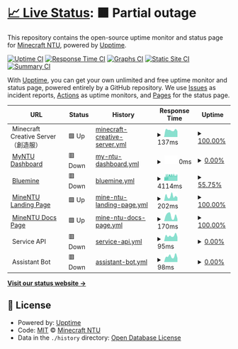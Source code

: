 # [📈 Live Status](https://minecraft.myntu.me): <!--live status--> **🟧 Partial outage**

This repository contains the open-source uptime monitor and status page for [Minecraft NTU](https://minecraft.myntu.me), powered by [Upptime](https://github.com/upptime/upptime).

[![Uptime CI](https://github.com/MinecraftNTU/service-status-monitor/workflows/Uptime%20CI/badge.svg)](https://github.com/MinecraftNTU/service-status-monitor/actions?query=workflow%3A%22Uptime+CI%22)
[![Response Time CI](https://github.com/MinecraftNTU/service-status-monitor/workflows/Response%20Time%20CI/badge.svg)](https://github.com/MinecraftNTU/service-status-monitor/actions?query=workflow%3A%22Response+Time+CI%22)
[![Graphs CI](https://github.com/MinecraftNTU/service-status-monitor/workflows/Graphs%20CI/badge.svg)](https://github.com/MinecraftNTU/service-status-monitor/actions?query=workflow%3A%22Graphs+CI%22)
[![Static Site CI](https://github.com/MinecraftNTU/service-status-monitor/workflows/Static%20Site%20CI/badge.svg)](https://github.com/MinecraftNTU/service-status-monitor/actions?query=workflow%3A%22Static+Site+CI%22)
[![Summary CI](https://github.com/MinecraftNTU/service-status-monitor/workflows/Summary%20CI/badge.svg)](https://github.com/MinecraftNTU/service-status-monitor/actions?query=workflow%3A%22Summary+CI%22)

With [Upptime](https://upptime.js.org), you can get your own unlimited and free uptime monitor and status page, powered entirely by a GitHub repository. We use [Issues](https://github.com/MinecraftNTU/service-status-monitor/issues) as incident reports, [Actions](https://github.com/MinecraftNTU/service-status-monitor/actions) as uptime monitors, and [Pages](https://minecraft.myntu.me) for the status page.

<!--start: status pages-->
<!-- This summary is generated by Upptime (https://github.com/upptime/upptime) -->
<!-- Do not edit this manually, your changes will be overwritten -->
<!-- prettier-ignore -->
| URL | Status | History | Response Time | Uptime |
| --- | ------ | ------- | ------------- | ------ |
| <img alt="" src="https://favicons.githubusercontent.com/null" height="13"> Minecraft Creative Server（創造服） | 🟩 Up | [minecraft-creative-server.yml](https://github.com/MinecraftNTU/service-status-monitor/commits/HEAD/history/minecraft-creative-server.yml) | <details><summary><img alt="Response time graph" src="./graphs/minecraft-creative-server/response-time-week.png" height="20"> 137ms</summary><br><a href="https://MinecraftNTU.github.io/service-status-monitor/history/minecraft-creative-server"><img alt="Response time 105" src="https://img.shields.io/endpoint?url=https%3A%2F%2Fraw.githubusercontent.com%2FMinecraftNTU%2Fservice-status-monitor%2FHEAD%2Fapi%2Fminecraft-creative-server%2Fresponse-time.json"></a><br><a href="https://MinecraftNTU.github.io/service-status-monitor/history/minecraft-creative-server"><img alt="24-hour response time 117" src="https://img.shields.io/endpoint?url=https%3A%2F%2Fraw.githubusercontent.com%2FMinecraftNTU%2Fservice-status-monitor%2FHEAD%2Fapi%2Fminecraft-creative-server%2Fresponse-time-day.json"></a><br><a href="https://MinecraftNTU.github.io/service-status-monitor/history/minecraft-creative-server"><img alt="7-day response time 137" src="https://img.shields.io/endpoint?url=https%3A%2F%2Fraw.githubusercontent.com%2FMinecraftNTU%2Fservice-status-monitor%2FHEAD%2Fapi%2Fminecraft-creative-server%2Fresponse-time-week.json"></a><br><a href="https://MinecraftNTU.github.io/service-status-monitor/history/minecraft-creative-server"><img alt="30-day response time 144" src="https://img.shields.io/endpoint?url=https%3A%2F%2Fraw.githubusercontent.com%2FMinecraftNTU%2Fservice-status-monitor%2FHEAD%2Fapi%2Fminecraft-creative-server%2Fresponse-time-month.json"></a><br><a href="https://MinecraftNTU.github.io/service-status-monitor/history/minecraft-creative-server"><img alt="1-year response time 105" src="https://img.shields.io/endpoint?url=https%3A%2F%2Fraw.githubusercontent.com%2FMinecraftNTU%2Fservice-status-monitor%2FHEAD%2Fapi%2Fminecraft-creative-server%2Fresponse-time-year.json"></a></details> | <details><summary><a href="https://MinecraftNTU.github.io/service-status-monitor/history/minecraft-creative-server">100.00%</a></summary><a href="https://MinecraftNTU.github.io/service-status-monitor/history/minecraft-creative-server"><img alt="All-time uptime 100.00%" src="https://img.shields.io/endpoint?url=https%3A%2F%2Fraw.githubusercontent.com%2FMinecraftNTU%2Fservice-status-monitor%2FHEAD%2Fapi%2Fminecraft-creative-server%2Fuptime.json"></a><br><a href="https://MinecraftNTU.github.io/service-status-monitor/history/minecraft-creative-server"><img alt="24-hour uptime 100.00%" src="https://img.shields.io/endpoint?url=https%3A%2F%2Fraw.githubusercontent.com%2FMinecraftNTU%2Fservice-status-monitor%2FHEAD%2Fapi%2Fminecraft-creative-server%2Fuptime-day.json"></a><br><a href="https://MinecraftNTU.github.io/service-status-monitor/history/minecraft-creative-server"><img alt="7-day uptime 100.00%" src="https://img.shields.io/endpoint?url=https%3A%2F%2Fraw.githubusercontent.com%2FMinecraftNTU%2Fservice-status-monitor%2FHEAD%2Fapi%2Fminecraft-creative-server%2Fuptime-week.json"></a><br><a href="https://MinecraftNTU.github.io/service-status-monitor/history/minecraft-creative-server"><img alt="30-day uptime 100.00%" src="https://img.shields.io/endpoint?url=https%3A%2F%2Fraw.githubusercontent.com%2FMinecraftNTU%2Fservice-status-monitor%2FHEAD%2Fapi%2Fminecraft-creative-server%2Fuptime-month.json"></a><br><a href="https://MinecraftNTU.github.io/service-status-monitor/history/minecraft-creative-server"><img alt="1-year uptime 100.00%" src="https://img.shields.io/endpoint?url=https%3A%2F%2Fraw.githubusercontent.com%2FMinecraftNTU%2Fservice-status-monitor%2FHEAD%2Fapi%2Fminecraft-creative-server%2Fuptime-year.json"></a></details>
| <img alt="" src="https://favicons.githubusercontent.com/dashboard.myntu.me" height="13"> [MyNTU Dashboard](https://dashboard.myntu.me) | 🟥 Down | [my-ntu-dashboard.yml](https://github.com/MinecraftNTU/service-status-monitor/commits/HEAD/history/my-ntu-dashboard.yml) | <details><summary><img alt="Response time graph" src="./graphs/my-ntu-dashboard/response-time-week.png" height="20"> 0ms</summary><br><a href="https://MinecraftNTU.github.io/service-status-monitor/history/my-ntu-dashboard"><img alt="Response time 255" src="https://img.shields.io/endpoint?url=https%3A%2F%2Fraw.githubusercontent.com%2FMinecraftNTU%2Fservice-status-monitor%2FHEAD%2Fapi%2Fmy-ntu-dashboard%2Fresponse-time.json"></a><br><a href="https://MinecraftNTU.github.io/service-status-monitor/history/my-ntu-dashboard"><img alt="24-hour response time 0" src="https://img.shields.io/endpoint?url=https%3A%2F%2Fraw.githubusercontent.com%2FMinecraftNTU%2Fservice-status-monitor%2FHEAD%2Fapi%2Fmy-ntu-dashboard%2Fresponse-time-day.json"></a><br><a href="https://MinecraftNTU.github.io/service-status-monitor/history/my-ntu-dashboard"><img alt="7-day response time 0" src="https://img.shields.io/endpoint?url=https%3A%2F%2Fraw.githubusercontent.com%2FMinecraftNTU%2Fservice-status-monitor%2FHEAD%2Fapi%2Fmy-ntu-dashboard%2Fresponse-time-week.json"></a><br><a href="https://MinecraftNTU.github.io/service-status-monitor/history/my-ntu-dashboard"><img alt="30-day response time 0" src="https://img.shields.io/endpoint?url=https%3A%2F%2Fraw.githubusercontent.com%2FMinecraftNTU%2Fservice-status-monitor%2FHEAD%2Fapi%2Fmy-ntu-dashboard%2Fresponse-time-month.json"></a><br><a href="https://MinecraftNTU.github.io/service-status-monitor/history/my-ntu-dashboard"><img alt="1-year response time 255" src="https://img.shields.io/endpoint?url=https%3A%2F%2Fraw.githubusercontent.com%2FMinecraftNTU%2Fservice-status-monitor%2FHEAD%2Fapi%2Fmy-ntu-dashboard%2Fresponse-time-year.json"></a></details> | <details><summary><a href="https://MinecraftNTU.github.io/service-status-monitor/history/my-ntu-dashboard">0.00%</a></summary><a href="https://MinecraftNTU.github.io/service-status-monitor/history/my-ntu-dashboard"><img alt="All-time uptime 43.67%" src="https://img.shields.io/endpoint?url=https%3A%2F%2Fraw.githubusercontent.com%2FMinecraftNTU%2Fservice-status-monitor%2FHEAD%2Fapi%2Fmy-ntu-dashboard%2Fuptime.json"></a><br><a href="https://MinecraftNTU.github.io/service-status-monitor/history/my-ntu-dashboard"><img alt="24-hour uptime 0.00%" src="https://img.shields.io/endpoint?url=https%3A%2F%2Fraw.githubusercontent.com%2FMinecraftNTU%2Fservice-status-monitor%2FHEAD%2Fapi%2Fmy-ntu-dashboard%2Fuptime-day.json"></a><br><a href="https://MinecraftNTU.github.io/service-status-monitor/history/my-ntu-dashboard"><img alt="7-day uptime 0.00%" src="https://img.shields.io/endpoint?url=https%3A%2F%2Fraw.githubusercontent.com%2FMinecraftNTU%2Fservice-status-monitor%2FHEAD%2Fapi%2Fmy-ntu-dashboard%2Fuptime-week.json"></a><br><a href="https://MinecraftNTU.github.io/service-status-monitor/history/my-ntu-dashboard"><img alt="30-day uptime 0.00%" src="https://img.shields.io/endpoint?url=https%3A%2F%2Fraw.githubusercontent.com%2FMinecraftNTU%2Fservice-status-monitor%2FHEAD%2Fapi%2Fmy-ntu-dashboard%2Fuptime-month.json"></a><br><a href="https://MinecraftNTU.github.io/service-status-monitor/history/my-ntu-dashboard"><img alt="1-year uptime 43.67%" src="https://img.shields.io/endpoint?url=https%3A%2F%2Fraw.githubusercontent.com%2FMinecraftNTU%2Fservice-status-monitor%2FHEAD%2Fapi%2Fmy-ntu-dashboard%2Fuptime-year.json"></a></details>
| <img alt="" src="https://favicons.githubusercontent.com/bluemine.myntu.me" height="13"> [Bluemine](https://bluemine.myntu.me) | 🟥 Down | [bluemine.yml](https://github.com/MinecraftNTU/service-status-monitor/commits/HEAD/history/bluemine.yml) | <details><summary><img alt="Response time graph" src="./graphs/bluemine/response-time-week.png" height="20"> 4114ms</summary><br><a href="https://MinecraftNTU.github.io/service-status-monitor/history/bluemine"><img alt="Response time 8289" src="https://img.shields.io/endpoint?url=https%3A%2F%2Fraw.githubusercontent.com%2FMinecraftNTU%2Fservice-status-monitor%2FHEAD%2Fapi%2Fbluemine%2Fresponse-time.json"></a><br><a href="https://MinecraftNTU.github.io/service-status-monitor/history/bluemine"><img alt="24-hour response time 4549" src="https://img.shields.io/endpoint?url=https%3A%2F%2Fraw.githubusercontent.com%2FMinecraftNTU%2Fservice-status-monitor%2FHEAD%2Fapi%2Fbluemine%2Fresponse-time-day.json"></a><br><a href="https://MinecraftNTU.github.io/service-status-monitor/history/bluemine"><img alt="7-day response time 4114" src="https://img.shields.io/endpoint?url=https%3A%2F%2Fraw.githubusercontent.com%2FMinecraftNTU%2Fservice-status-monitor%2FHEAD%2Fapi%2Fbluemine%2Fresponse-time-week.json"></a><br><a href="https://MinecraftNTU.github.io/service-status-monitor/history/bluemine"><img alt="30-day response time 4803" src="https://img.shields.io/endpoint?url=https%3A%2F%2Fraw.githubusercontent.com%2FMinecraftNTU%2Fservice-status-monitor%2FHEAD%2Fapi%2Fbluemine%2Fresponse-time-month.json"></a><br><a href="https://MinecraftNTU.github.io/service-status-monitor/history/bluemine"><img alt="1-year response time 8289" src="https://img.shields.io/endpoint?url=https%3A%2F%2Fraw.githubusercontent.com%2FMinecraftNTU%2Fservice-status-monitor%2FHEAD%2Fapi%2Fbluemine%2Fresponse-time-year.json"></a></details> | <details><summary><a href="https://MinecraftNTU.github.io/service-status-monitor/history/bluemine">55.75%</a></summary><a href="https://MinecraftNTU.github.io/service-status-monitor/history/bluemine"><img alt="All-time uptime 85.96%" src="https://img.shields.io/endpoint?url=https%3A%2F%2Fraw.githubusercontent.com%2FMinecraftNTU%2Fservice-status-monitor%2FHEAD%2Fapi%2Fbluemine%2Fuptime.json"></a><br><a href="https://MinecraftNTU.github.io/service-status-monitor/history/bluemine"><img alt="24-hour uptime 11.78%" src="https://img.shields.io/endpoint?url=https%3A%2F%2Fraw.githubusercontent.com%2FMinecraftNTU%2Fservice-status-monitor%2FHEAD%2Fapi%2Fbluemine%2Fuptime-day.json"></a><br><a href="https://MinecraftNTU.github.io/service-status-monitor/history/bluemine"><img alt="7-day uptime 55.75%" src="https://img.shields.io/endpoint?url=https%3A%2F%2Fraw.githubusercontent.com%2FMinecraftNTU%2Fservice-status-monitor%2FHEAD%2Fapi%2Fbluemine%2Fuptime-week.json"></a><br><a href="https://MinecraftNTU.github.io/service-status-monitor/history/bluemine"><img alt="30-day uptime 66.95%" src="https://img.shields.io/endpoint?url=https%3A%2F%2Fraw.githubusercontent.com%2FMinecraftNTU%2Fservice-status-monitor%2FHEAD%2Fapi%2Fbluemine%2Fuptime-month.json"></a><br><a href="https://MinecraftNTU.github.io/service-status-monitor/history/bluemine"><img alt="1-year uptime 85.96%" src="https://img.shields.io/endpoint?url=https%3A%2F%2Fraw.githubusercontent.com%2FMinecraftNTU%2Fservice-status-monitor%2FHEAD%2Fapi%2Fbluemine%2Fuptime-year.json"></a></details>
| <img alt="" src="https://favicons.githubusercontent.com/minecraft.myntu.me" height="13"> [MineNTU Landing Page](https://minecraft.myntu.me) | 🟩 Up | [mine-ntu-landing-page.yml](https://github.com/MinecraftNTU/service-status-monitor/commits/HEAD/history/mine-ntu-landing-page.yml) | <details><summary><img alt="Response time graph" src="./graphs/mine-ntu-landing-page/response-time-week.png" height="20"> 202ms</summary><br><a href="https://MinecraftNTU.github.io/service-status-monitor/history/mine-ntu-landing-page"><img alt="Response time 278" src="https://img.shields.io/endpoint?url=https%3A%2F%2Fraw.githubusercontent.com%2FMinecraftNTU%2Fservice-status-monitor%2FHEAD%2Fapi%2Fmine-ntu-landing-page%2Fresponse-time.json"></a><br><a href="https://MinecraftNTU.github.io/service-status-monitor/history/mine-ntu-landing-page"><img alt="24-hour response time 150" src="https://img.shields.io/endpoint?url=https%3A%2F%2Fraw.githubusercontent.com%2FMinecraftNTU%2Fservice-status-monitor%2FHEAD%2Fapi%2Fmine-ntu-landing-page%2Fresponse-time-day.json"></a><br><a href="https://MinecraftNTU.github.io/service-status-monitor/history/mine-ntu-landing-page"><img alt="7-day response time 202" src="https://img.shields.io/endpoint?url=https%3A%2F%2Fraw.githubusercontent.com%2FMinecraftNTU%2Fservice-status-monitor%2FHEAD%2Fapi%2Fmine-ntu-landing-page%2Fresponse-time-week.json"></a><br><a href="https://MinecraftNTU.github.io/service-status-monitor/history/mine-ntu-landing-page"><img alt="30-day response time 212" src="https://img.shields.io/endpoint?url=https%3A%2F%2Fraw.githubusercontent.com%2FMinecraftNTU%2Fservice-status-monitor%2FHEAD%2Fapi%2Fmine-ntu-landing-page%2Fresponse-time-month.json"></a><br><a href="https://MinecraftNTU.github.io/service-status-monitor/history/mine-ntu-landing-page"><img alt="1-year response time 278" src="https://img.shields.io/endpoint?url=https%3A%2F%2Fraw.githubusercontent.com%2FMinecraftNTU%2Fservice-status-monitor%2FHEAD%2Fapi%2Fmine-ntu-landing-page%2Fresponse-time-year.json"></a></details> | <details><summary><a href="https://MinecraftNTU.github.io/service-status-monitor/history/mine-ntu-landing-page">100.00%</a></summary><a href="https://MinecraftNTU.github.io/service-status-monitor/history/mine-ntu-landing-page"><img alt="All-time uptime 100.00%" src="https://img.shields.io/endpoint?url=https%3A%2F%2Fraw.githubusercontent.com%2FMinecraftNTU%2Fservice-status-monitor%2FHEAD%2Fapi%2Fmine-ntu-landing-page%2Fuptime.json"></a><br><a href="https://MinecraftNTU.github.io/service-status-monitor/history/mine-ntu-landing-page"><img alt="24-hour uptime 100.00%" src="https://img.shields.io/endpoint?url=https%3A%2F%2Fraw.githubusercontent.com%2FMinecraftNTU%2Fservice-status-monitor%2FHEAD%2Fapi%2Fmine-ntu-landing-page%2Fuptime-day.json"></a><br><a href="https://MinecraftNTU.github.io/service-status-monitor/history/mine-ntu-landing-page"><img alt="7-day uptime 100.00%" src="https://img.shields.io/endpoint?url=https%3A%2F%2Fraw.githubusercontent.com%2FMinecraftNTU%2Fservice-status-monitor%2FHEAD%2Fapi%2Fmine-ntu-landing-page%2Fuptime-week.json"></a><br><a href="https://MinecraftNTU.github.io/service-status-monitor/history/mine-ntu-landing-page"><img alt="30-day uptime 100.00%" src="https://img.shields.io/endpoint?url=https%3A%2F%2Fraw.githubusercontent.com%2FMinecraftNTU%2Fservice-status-monitor%2FHEAD%2Fapi%2Fmine-ntu-landing-page%2Fuptime-month.json"></a><br><a href="https://MinecraftNTU.github.io/service-status-monitor/history/mine-ntu-landing-page"><img alt="1-year uptime 100.00%" src="https://img.shields.io/endpoint?url=https%3A%2F%2Fraw.githubusercontent.com%2FMinecraftNTU%2Fservice-status-monitor%2FHEAD%2Fapi%2Fmine-ntu-landing-page%2Fuptime-year.json"></a></details>
| <img alt="" src="https://favicons.githubusercontent.com/minecraft.myntu.me" height="13"> [MineNTU Docs Page](https://minecraft.myntu.me/docs) | 🟩 Up | [mine-ntu-docs-page.yml](https://github.com/MinecraftNTU/service-status-monitor/commits/HEAD/history/mine-ntu-docs-page.yml) | <details><summary><img alt="Response time graph" src="./graphs/mine-ntu-docs-page/response-time-week.png" height="20"> 170ms</summary><br><a href="https://MinecraftNTU.github.io/service-status-monitor/history/mine-ntu-docs-page"><img alt="Response time 252" src="https://img.shields.io/endpoint?url=https%3A%2F%2Fraw.githubusercontent.com%2FMinecraftNTU%2Fservice-status-monitor%2FHEAD%2Fapi%2Fmine-ntu-docs-page%2Fresponse-time.json"></a><br><a href="https://MinecraftNTU.github.io/service-status-monitor/history/mine-ntu-docs-page"><img alt="24-hour response time 66" src="https://img.shields.io/endpoint?url=https%3A%2F%2Fraw.githubusercontent.com%2FMinecraftNTU%2Fservice-status-monitor%2FHEAD%2Fapi%2Fmine-ntu-docs-page%2Fresponse-time-day.json"></a><br><a href="https://MinecraftNTU.github.io/service-status-monitor/history/mine-ntu-docs-page"><img alt="7-day response time 170" src="https://img.shields.io/endpoint?url=https%3A%2F%2Fraw.githubusercontent.com%2FMinecraftNTU%2Fservice-status-monitor%2FHEAD%2Fapi%2Fmine-ntu-docs-page%2Fresponse-time-week.json"></a><br><a href="https://MinecraftNTU.github.io/service-status-monitor/history/mine-ntu-docs-page"><img alt="30-day response time 290" src="https://img.shields.io/endpoint?url=https%3A%2F%2Fraw.githubusercontent.com%2FMinecraftNTU%2Fservice-status-monitor%2FHEAD%2Fapi%2Fmine-ntu-docs-page%2Fresponse-time-month.json"></a><br><a href="https://MinecraftNTU.github.io/service-status-monitor/history/mine-ntu-docs-page"><img alt="1-year response time 252" src="https://img.shields.io/endpoint?url=https%3A%2F%2Fraw.githubusercontent.com%2FMinecraftNTU%2Fservice-status-monitor%2FHEAD%2Fapi%2Fmine-ntu-docs-page%2Fresponse-time-year.json"></a></details> | <details><summary><a href="https://MinecraftNTU.github.io/service-status-monitor/history/mine-ntu-docs-page">100.00%</a></summary><a href="https://MinecraftNTU.github.io/service-status-monitor/history/mine-ntu-docs-page"><img alt="All-time uptime 100.00%" src="https://img.shields.io/endpoint?url=https%3A%2F%2Fraw.githubusercontent.com%2FMinecraftNTU%2Fservice-status-monitor%2FHEAD%2Fapi%2Fmine-ntu-docs-page%2Fuptime.json"></a><br><a href="https://MinecraftNTU.github.io/service-status-monitor/history/mine-ntu-docs-page"><img alt="24-hour uptime 100.00%" src="https://img.shields.io/endpoint?url=https%3A%2F%2Fraw.githubusercontent.com%2FMinecraftNTU%2Fservice-status-monitor%2FHEAD%2Fapi%2Fmine-ntu-docs-page%2Fuptime-day.json"></a><br><a href="https://MinecraftNTU.github.io/service-status-monitor/history/mine-ntu-docs-page"><img alt="7-day uptime 100.00%" src="https://img.shields.io/endpoint?url=https%3A%2F%2Fraw.githubusercontent.com%2FMinecraftNTU%2Fservice-status-monitor%2FHEAD%2Fapi%2Fmine-ntu-docs-page%2Fuptime-week.json"></a><br><a href="https://MinecraftNTU.github.io/service-status-monitor/history/mine-ntu-docs-page"><img alt="30-day uptime 100.00%" src="https://img.shields.io/endpoint?url=https%3A%2F%2Fraw.githubusercontent.com%2FMinecraftNTU%2Fservice-status-monitor%2FHEAD%2Fapi%2Fmine-ntu-docs-page%2Fuptime-month.json"></a><br><a href="https://MinecraftNTU.github.io/service-status-monitor/history/mine-ntu-docs-page"><img alt="1-year uptime 100.00%" src="https://img.shields.io/endpoint?url=https%3A%2F%2Fraw.githubusercontent.com%2FMinecraftNTU%2Fservice-status-monitor%2FHEAD%2Fapi%2Fmine-ntu-docs-page%2Fuptime-year.json"></a></details>
| <img alt="" src="https://favicons.githubusercontent.com/null" height="13"> Service API | 🟥 Down | [service-api.yml](https://github.com/MinecraftNTU/service-status-monitor/commits/HEAD/history/service-api.yml) | <details><summary><img alt="Response time graph" src="./graphs/service-api/response-time-week.png" height="20"> 95ms</summary><br><a href="https://MinecraftNTU.github.io/service-status-monitor/history/service-api"><img alt="Response time 177" src="https://img.shields.io/endpoint?url=https%3A%2F%2Fraw.githubusercontent.com%2FMinecraftNTU%2Fservice-status-monitor%2FHEAD%2Fapi%2Fservice-api%2Fresponse-time.json"></a><br><a href="https://MinecraftNTU.github.io/service-status-monitor/history/service-api"><img alt="24-hour response time 72" src="https://img.shields.io/endpoint?url=https%3A%2F%2Fraw.githubusercontent.com%2FMinecraftNTU%2Fservice-status-monitor%2FHEAD%2Fapi%2Fservice-api%2Fresponse-time-day.json"></a><br><a href="https://MinecraftNTU.github.io/service-status-monitor/history/service-api"><img alt="7-day response time 95" src="https://img.shields.io/endpoint?url=https%3A%2F%2Fraw.githubusercontent.com%2FMinecraftNTU%2Fservice-status-monitor%2FHEAD%2Fapi%2Fservice-api%2Fresponse-time-week.json"></a><br><a href="https://MinecraftNTU.github.io/service-status-monitor/history/service-api"><img alt="30-day response time 101" src="https://img.shields.io/endpoint?url=https%3A%2F%2Fraw.githubusercontent.com%2FMinecraftNTU%2Fservice-status-monitor%2FHEAD%2Fapi%2Fservice-api%2Fresponse-time-month.json"></a><br><a href="https://MinecraftNTU.github.io/service-status-monitor/history/service-api"><img alt="1-year response time 177" src="https://img.shields.io/endpoint?url=https%3A%2F%2Fraw.githubusercontent.com%2FMinecraftNTU%2Fservice-status-monitor%2FHEAD%2Fapi%2Fservice-api%2Fresponse-time-year.json"></a></details> | <details><summary><a href="https://MinecraftNTU.github.io/service-status-monitor/history/service-api">0.00%</a></summary><a href="https://MinecraftNTU.github.io/service-status-monitor/history/service-api"><img alt="All-time uptime 53.08%" src="https://img.shields.io/endpoint?url=https%3A%2F%2Fraw.githubusercontent.com%2FMinecraftNTU%2Fservice-status-monitor%2FHEAD%2Fapi%2Fservice-api%2Fuptime.json"></a><br><a href="https://MinecraftNTU.github.io/service-status-monitor/history/service-api"><img alt="24-hour uptime 0.00%" src="https://img.shields.io/endpoint?url=https%3A%2F%2Fraw.githubusercontent.com%2FMinecraftNTU%2Fservice-status-monitor%2FHEAD%2Fapi%2Fservice-api%2Fuptime-day.json"></a><br><a href="https://MinecraftNTU.github.io/service-status-monitor/history/service-api"><img alt="7-day uptime 0.00%" src="https://img.shields.io/endpoint?url=https%3A%2F%2Fraw.githubusercontent.com%2FMinecraftNTU%2Fservice-status-monitor%2FHEAD%2Fapi%2Fservice-api%2Fuptime-week.json"></a><br><a href="https://MinecraftNTU.github.io/service-status-monitor/history/service-api"><img alt="30-day uptime 0.00%" src="https://img.shields.io/endpoint?url=https%3A%2F%2Fraw.githubusercontent.com%2FMinecraftNTU%2Fservice-status-monitor%2FHEAD%2Fapi%2Fservice-api%2Fuptime-month.json"></a><br><a href="https://MinecraftNTU.github.io/service-status-monitor/history/service-api"><img alt="1-year uptime 53.08%" src="https://img.shields.io/endpoint?url=https%3A%2F%2Fraw.githubusercontent.com%2FMinecraftNTU%2Fservice-status-monitor%2FHEAD%2Fapi%2Fservice-api%2Fuptime-year.json"></a></details>
| <img alt="" src="https://favicons.githubusercontent.com/null" height="13"> Assistant Bot | 🟥 Down | [assistant-bot.yml](https://github.com/MinecraftNTU/service-status-monitor/commits/HEAD/history/assistant-bot.yml) | <details><summary><img alt="Response time graph" src="./graphs/assistant-bot/response-time-week.png" height="20"> 98ms</summary><br><a href="https://MinecraftNTU.github.io/service-status-monitor/history/assistant-bot"><img alt="Response time 180" src="https://img.shields.io/endpoint?url=https%3A%2F%2Fraw.githubusercontent.com%2FMinecraftNTU%2Fservice-status-monitor%2FHEAD%2Fapi%2Fassistant-bot%2Fresponse-time.json"></a><br><a href="https://MinecraftNTU.github.io/service-status-monitor/history/assistant-bot"><img alt="24-hour response time 69" src="https://img.shields.io/endpoint?url=https%3A%2F%2Fraw.githubusercontent.com%2FMinecraftNTU%2Fservice-status-monitor%2FHEAD%2Fapi%2Fassistant-bot%2Fresponse-time-day.json"></a><br><a href="https://MinecraftNTU.github.io/service-status-monitor/history/assistant-bot"><img alt="7-day response time 98" src="https://img.shields.io/endpoint?url=https%3A%2F%2Fraw.githubusercontent.com%2FMinecraftNTU%2Fservice-status-monitor%2FHEAD%2Fapi%2Fassistant-bot%2Fresponse-time-week.json"></a><br><a href="https://MinecraftNTU.github.io/service-status-monitor/history/assistant-bot"><img alt="30-day response time 102" src="https://img.shields.io/endpoint?url=https%3A%2F%2Fraw.githubusercontent.com%2FMinecraftNTU%2Fservice-status-monitor%2FHEAD%2Fapi%2Fassistant-bot%2Fresponse-time-month.json"></a><br><a href="https://MinecraftNTU.github.io/service-status-monitor/history/assistant-bot"><img alt="1-year response time 180" src="https://img.shields.io/endpoint?url=https%3A%2F%2Fraw.githubusercontent.com%2FMinecraftNTU%2Fservice-status-monitor%2FHEAD%2Fapi%2Fassistant-bot%2Fresponse-time-year.json"></a></details> | <details><summary><a href="https://MinecraftNTU.github.io/service-status-monitor/history/assistant-bot">0.00%</a></summary><a href="https://MinecraftNTU.github.io/service-status-monitor/history/assistant-bot"><img alt="All-time uptime 53.08%" src="https://img.shields.io/endpoint?url=https%3A%2F%2Fraw.githubusercontent.com%2FMinecraftNTU%2Fservice-status-monitor%2FHEAD%2Fapi%2Fassistant-bot%2Fuptime.json"></a><br><a href="https://MinecraftNTU.github.io/service-status-monitor/history/assistant-bot"><img alt="24-hour uptime 0.00%" src="https://img.shields.io/endpoint?url=https%3A%2F%2Fraw.githubusercontent.com%2FMinecraftNTU%2Fservice-status-monitor%2FHEAD%2Fapi%2Fassistant-bot%2Fuptime-day.json"></a><br><a href="https://MinecraftNTU.github.io/service-status-monitor/history/assistant-bot"><img alt="7-day uptime 0.00%" src="https://img.shields.io/endpoint?url=https%3A%2F%2Fraw.githubusercontent.com%2FMinecraftNTU%2Fservice-status-monitor%2FHEAD%2Fapi%2Fassistant-bot%2Fuptime-week.json"></a><br><a href="https://MinecraftNTU.github.io/service-status-monitor/history/assistant-bot"><img alt="30-day uptime 0.00%" src="https://img.shields.io/endpoint?url=https%3A%2F%2Fraw.githubusercontent.com%2FMinecraftNTU%2Fservice-status-monitor%2FHEAD%2Fapi%2Fassistant-bot%2Fuptime-month.json"></a><br><a href="https://MinecraftNTU.github.io/service-status-monitor/history/assistant-bot"><img alt="1-year uptime 53.08%" src="https://img.shields.io/endpoint?url=https%3A%2F%2Fraw.githubusercontent.com%2FMinecraftNTU%2Fservice-status-monitor%2FHEAD%2Fapi%2Fassistant-bot%2Fuptime-year.json"></a></details>

<!--end: status pages-->

[**Visit our status website →**](https://minecraft.myntu.me)

## 📄 License

- Powered by: [Upptime](https://github.com/upptime/upptime)
- Code: [MIT](./LICENSE) © [Minecraft NTU](https://minecraft.myntu.me)
- Data in the `./history` directory: [Open Database License](https://opendatacommons.org/licenses/odbl/1-0/)
